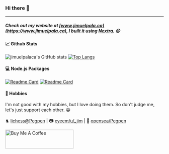 ### Hi there 👋
---

##### Check out my website at [www.jimuelpala.ca](https://www.jimuelpala.ca), I built it using [Nextra](https://nextra.vercel.app/). 😉

#### 📈 Github Stats

![jimuelpalaca's GitHub stats](https://github-readme-stats.vercel.app/api?username=jimuelpalaca&show_icons=true&theme=gruvbox&line_height=20)
[![Top Langs](https://github-readme-stats.vercel.app/api/top-langs/?username=jimuelpalaca&layout=compact&theme=gruvbox)](https://github.com/anuraghazra/github-readme-stats)
<br />

#### 💻 Node.js Packages
[![Readme Card](https://github-readme-stats.vercel.app/api/pin/?username=whitecloakph&repo=nestjs-passport-firebase&theme=gruvbox)](https://github.com/whitecloakph/nestjs-passport-firebase)
[![Readme Card](https://github-readme-stats.vercel.app/api/pin/?username=jimuelpalaca&repo=str&theme=gruvbox&show_owner=true)](https://github.com/jimuelpalaca/str)

#### 🧩 Hobbies
I'm not good with my hobbies, but I love doing them. So don't judge me, let's just support each other. 😁 <br /><br />
♞ [lichess@Pegpen](https://lichess.org/@/Pegpen) | 
📷 [eyeem/u/_jim](https://www.eyeem.com/u/_jim) |
🎨 [opensea/Pegpen](https://opensea.io/Pegpen)

<a href="https://www.buymeacoffee.com/jimuelpalaca" target="_blank"><img src="https://cdn.buymeacoffee.com/buttons/v2/default-yellow.png" alt="Buy Me A Coffee" style="height: 60px !important;width: 217px !important;" ></a>
